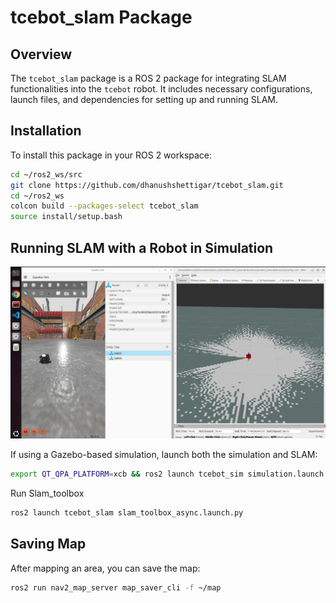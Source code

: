 # tcebot_slam Package

## Overview

The `tcebot_slam` package is a ROS 2 package for integrating SLAM functionalities into the `tcebot` robot. It includes necessary configurations, launch files, and dependencies for setting up and running SLAM.

## Installation

To install this package in your ROS 2 workspace:

```bash
cd ~/ros2_ws/src
git clone https://github.com/dhanushshettigar/tcebot_slam.git
cd ~/ros2_ws
colcon build --packages-select tcebot_slam
source install/setup.bash
```


## Running SLAM with a Robot in Simulation

![tcebot slam](https://raw.githubusercontent.com/dhanushshettigar/tcebot_slam/refs/heads/main/media/gz-slam.png)

If using a Gazebo-based simulation, launch both the simulation and SLAM:

```bash
export QT_QPA_PLATFORM=xcb && ros2 launch tcebot_sim simulation.launch.py headless:=False
```
Run Slam_toolbox

```bash
ros2 launch tcebot_slam slam_toolbox_async.launch.py
```

## Saving Map

After mapping an area, you can save the map:

```bash
ros2 run nav2_map_server map_saver_cli -f ~/map
```

